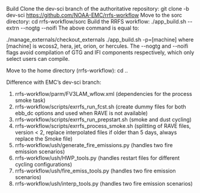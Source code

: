 Build
Clone the dev-sci branch of the authoritative repository:
git clone -b dev-sci https://github.com/NOAA-EMC/rrfs-workflow
Move to the sorc directory:
cd rrfs-workflow/sorc
Build the RRFS workflow:
./app_build.sh --extrn --nogtg --noifi
The above command is equal to:

./manage_externals/checkout_externals
./app_build.sh -p=[machine]
where [machine] is wcoss2, hera, jet, orion, or hercules. The --nogtg and --noifi flags avoid compilation of GTG and IFI components respectively, which only select users can compile.

Move to the home directory (rrfs-workflow):
cd ..  

Difference with EMC’s dev-sci branch: 

1) rrfs-workflow/parm/FV3LAM_wflow.xml
(dependencies for the process smoke task)
2) rrfs-workflow/scripts/exrrfs_run_fcst.sh
(create dummy files for both ebb_dc options and used when RAVE is not available)
3) rrfs-workflow/scripts/exrrfs_run_prepstart.sh
(smoke and dust cycling)
4) rrfs-workflow/scripts/exrrfs_process_smoke.sh
(splitting of RAVE files, version < 2, replace interpolated files if older than 5 days, always replace the Smoke file)
5) rrfs-workflow/ush/generate_fire_emissions.py
(handles two fire emission scenarios)
6) rrfs-workflow/ush/HWP_tools.py
(handles restart files for different cycling configurations)
7) rrfs-workflow/ush/fire_emiss_tools.py
(handles two fire emission scenarios)
8) rrfs-workflow/ush/interp_tools.py
(handles two fire emission scenarios)
